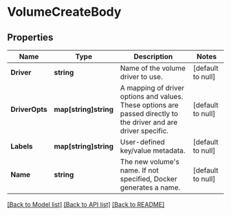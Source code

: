 # VolumeCreateBody

## Properties
Name | Type | Description | Notes
------------ | ------------- | ------------- | -------------
**Driver** | **string** | Name of the volume driver to use. | [default to null]
**DriverOpts** | **map[string]string** | A mapping of driver options and values. These options are passed directly to the driver and are driver specific. | [default to null]
**Labels** | **map[string]string** | User-defined key/value metadata. | [default to null]
**Name** | **string** | The new volume&#39;s name. If not specified, Docker generates a name. | [default to null]

[[Back to Model list]](../README.md#documentation-for-models) [[Back to API list]](../README.md#documentation-for-api-endpoints) [[Back to README]](../README.md)


